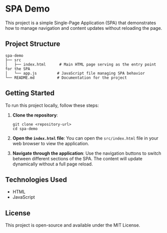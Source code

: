 # SPA Demo

This project is a simple Single-Page Application (SPA) that demonstrates how to manage navigation and content updates without reloading the page.

## Project Structure

```
spa-demo
├── src
│   ├── index.html      # Main HTML page serving as the entry point for the SPA
│   └── app.js         # JavaScript file managing SPA behavior
└── README.md          # Documentation for the project
```

## Getting Started

To run this project locally, follow these steps:

1. **Clone the repository**:
   ```
   git clone <repository-url>
   cd spa-demo
   ```

2. **Open the `index.html` file**:
   You can open the `src/index.html` file in your web browser to view the application.

3. **Navigate through the application**:
   Use the navigation buttons to switch between different sections of the SPA. The content will update dynamically without a full page reload.

## Technologies Used

- HTML
- JavaScript

## License

This project is open-source and available under the MIT License.